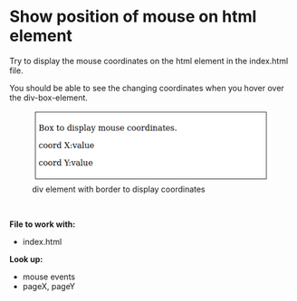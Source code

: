 # Show position of mouse on html element

Try to display the mouse coordinates on the html element
in the index.html file.

You should be able to see the changing coordinates when you hover 
over the div-box-element.

<figure>
    <img src="Mouse_Coord_Event.png"/>
    <figcaption>
    div element with border to display coordinates
    </figcaption>
</figure>

<br>

**File to work with:**
- index.html

**Look up:**
- mouse events
- pageX, pageY